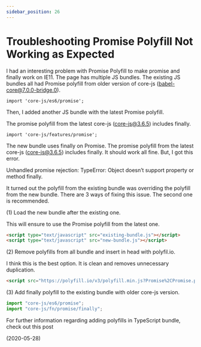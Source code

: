 ```yaml
---
sidebar_position: 26
---
```


# Troubleshooting Promise Polyfill Not Working as Expected

I had an interesting problem with Promise Polyfill to make promise and finally work on IE11. The page has multiple JS bundles. The existing JS bundles all had Promise polyfill from older version of core-js (babel-core@7.0.0-bridge.0).

`import 'core-js/es6/promise';`

Then, I added another JS bundle with the latest Promise polyfill.

The promise polyfill from the latest core-js (core-js@3.6.5) includes finally.

`import 'core-js/features/promise';`

The new bundle uses finally on Promise. The promise polyfill from the latest core-js (core-js@3.6.5) includes finally. It should work all fine. But, I got this error.

Unhandled promise rejection: TypeError: Object doesn’t support property or method finally.

It turned out the polyfill from the existing bundle was overriding the polyfill from the new bundle. There are 3 ways of fixing this issue. The second one is recommended.

(1) Load the new bundle after the existing one.

This will ensure to use the Promise polyfill from the latest one.

```html
<script type="text/javascript" src="existing-bundle.js"></script>
<script type="text/javascript" src="new-bundle.js"></script>
```

(2) Remove polyfills from all bundle and insert in head with polyfil.io.

I think this is the best option. It is clean and removes unnecessary duplication.

```html
<script src="https://polyfill.io/v3/polyfill.min.js?Promise%2CPromise.prototype.finally"></script>
```

(3) Add finally polyfill to the existing bundle with older core-js version.

```js
import "core-js/es6/promise";
import "core-js/fn/promise/finally";
```

For further information regarding adding polyfills in TypeScript bundle, check out this post

(2020-05-28)

